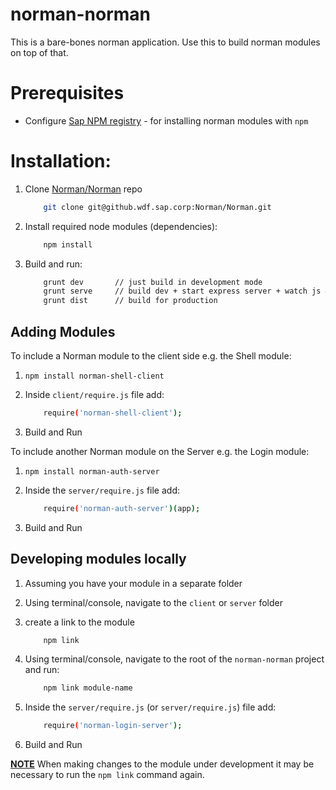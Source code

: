 norman-norman
===============
This is a bare-bones norman application. Use this to build norman modules on top of that.


# Prerequisites
- Configure [Sap NPM registry](https://jam4.sapjam.com/wiki/show/kvLVqwLEg5DQorc6zsGIUh) - for installing norman modules with `npm`


# Installation:

1. Clone [Norman/Norman](https://github.wdf.sap.corp/Norman/Norman) repo
    ```sh
        git clone git@github.wdf.sap.corp:Norman/Norman.git
    ```

2. Install required node modules (dependencies):
    ```sh
        npm install
    ```

3. Build and run:
    ```sh
        grunt dev       // just build in development mode
        grunt serve     // build dev + start express server + watch js & less for changes
        grunt dist      // build for production
    ```

## Adding Modules

To include a Norman module to the client side e.g. the Shell module:

1. `npm install norman-shell-client` 

2. Inside `client/require.js` file add:
    ```sh
        require('norman-shell-client');
    ```

3. Build and Run


To include another Norman module on the Server e.g. the Login module:

1. `npm install norman-auth-server` 

2. Inside the `server/require.js` file add:
    ```sh
        require('norman-auth-server')(app);
    ```

3. Build and Run


## Developing modules locally

1. Assuming you have your module in a separate folder

2. Using terminal/console, navigate to the `client` or `server` folder

3. create a link to the module
    ```sh
        npm link
    ```

4. Using terminal/console, navigate to the root of the `norman-norman` project and run:
    ```sh
        npm link module-name	
    ```

5. Inside the `server/require.js` (or `server/require.js`) file add:
    ```sh
        require('norman-login-server');
    ```

6. Build and Run

**<u>NOTE</u>**  When making changes to the module under development it may be necessary to run the `npm link` command again.

